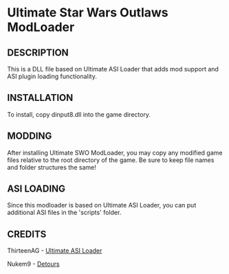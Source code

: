 # Ultimate Star Wars Outlaws ModLoader

## DESCRIPTION

This is a DLL file based on Ultimate ASI Loader that adds mod support and ASI plugin loading functionality.

## INSTALLATION

To install, copy dinput8.dll into the game directory.

## MODDING

After installing Ultimate SWO ModLoader, you may copy any modified game files relative to the root directory of the game. Be sure to keep file names and folder structures the same!

## ASI LOADING

Since this modloader is based on Ultimate ASI Loader, you can put additional ASI files in the 'scripts' folder.

## CREDITS

ThirteenAG - [Ultimate ASI Loader](https://github.com/ThirteenAG/Ultimate-ASI-Loader)

Nukem9 - [Detours](https://github.com/Nukem9/detours)